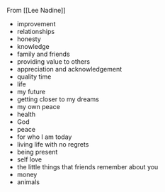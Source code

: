 From [[Lee Nadine]]
- improvement
- relationships
- honesty
- knowledge
- family and friends
- providing value to others
- appreciation and acknowledgement
- quality time
- life
- my future
- getting closer to my dreams
- my own peace
- health
- God
- peace
- for who I am today
- living life with no regrets
- being present
- self love
- the little things that friends remember about you
- money
- animals